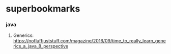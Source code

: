 # superbookmarks

### java

1. Generics: https://nofluffjuststuff.com/magazine/2016/09/time_to_really_learn_generics_a_java_8_perspective
